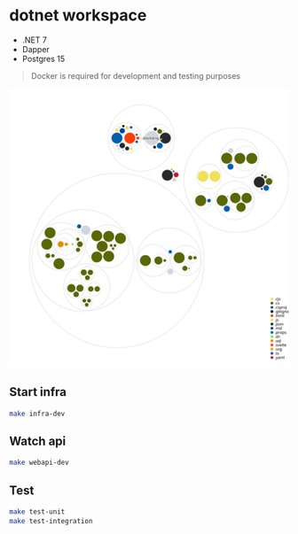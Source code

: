 # dotnet workspace

- .NET 7
- Dapper
- Postgres 15

> Docker is required for development and testing purposes

![Visualization of the codebase](./diagram.svg)

## Start infra

```bash
make infra-dev
```

## Watch api

```bash
make webapi-dev
```

## Test
```bash
make test-unit
make test-integration
```